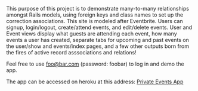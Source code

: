 This purpose of this project is to demonstrate many-to-many relationships
amongst Rails models, using foreign keys and class names to set up the 
correction associations. This site is modeled after Eventbrite. Users can signup,
login/logout, create/attend events, and edit/delete events. User and Event views
display what guests are attending each event, how many events a user has created,
separate tabs for upcoming and past events on the user/show and events/index pages,
and a few other outputs born from the fires of active record asssociations and 
relations! 

Feel free to use foo@bar.com (password: foobar) to log in and demo the app. 

The app can be accessed on heroku at this address: <a href="http://www.quora.com/Adam-DAngelo">Private Events App</a>
